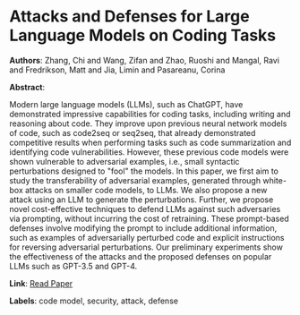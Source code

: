 # Attacks and Defenses for Large Language Models on Coding Tasks

**Authors**: Zhang, Chi and Wang, Zifan and Zhao, Ruoshi and Mangal, Ravi and Fredrikson, Matt and Jia, Limin and Pasareanu, Corina

**Abstract**:

Modern large language models (LLMs), such as ChatGPT, have demonstrated impressive capabilities for coding tasks, including writing and reasoning about code. They improve upon previous neural network models of code, such as code2seq or seq2seq, that already demonstrated competitive results when performing tasks such as code summarization and identifying code vulnerabilities. However, these previous code models were shown vulnerable to adversarial examples, i.e., small syntactic perturbations designed to "fool" the models. In this paper, we first aim to study the transferability of adversarial examples, generated through white-box attacks on smaller code models, to LLMs. We also propose a new attack using an LLM to generate the perturbations. Further, we propose novel cost-effective techniques to defend LLMs against such adversaries via prompting, without incurring the cost of retraining. These prompt-based defenses involve modifying the prompt to include additional information, such as examples of adversarially perturbed code and explicit instructions for reversing adversarial perturbations. Our preliminary experiments show the effectiveness of the attacks and the proposed defenses on popular LLMs such as GPT-3.5 and GPT-4.

**Link**: [Read Paper](https://doi.org/10.1145/3691620.3695297)

**Labels**: code model, security, attack, defense
